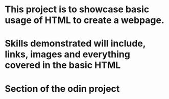 # This project is to showcase basic usage of HTML to create a webpage.
# Skills demonstrated will include, links, images and everything covered in the basic HTML 
# Section of the odin project